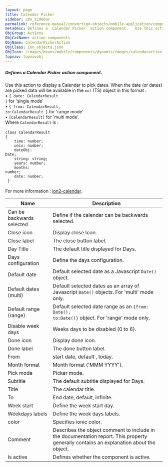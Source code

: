 ```yaml
---
layout: page
title: Calendar Picker
sidebar: c8o_sidebar
permalink: reference-manual/convertigo-objects/mobile-application/components/action-components/calendar-picker/
metadesc: Defines a  Calendar Picker  action component.   Use this action to display a Calendar to pick dates. When the date (or dates) are picked data will be 
ObjGroup: Actions
ObjCatName: action-components
ObjName: CalendarPickerAction
ObjClass: ion_objects.json
ObjIcon: /images/beans/mobile/components/dynamic/images/calendaraction_color_32x32.png
topnav: topnavobj
---
```

##### Defines a <i>Calendar Picker</i> action component. <br/>

 Use this action to display a Calendar to pick dates. When the date (or dates) are picked data will be available in the <code>out</code> (TS) object in this format :<br/>
 • <code>{ date: CalendarResult }</code> for 'single mode'<br/>
 • <code>{ from: CalendarResult, to:CalendarResult  }</code> for 'range mode'<br/>
 • <code>[CalendarResult]</code> for 'multi mode'.<br/>
Where <code>CalendarResult</code> is :<br/>
<br/>
<code>class CalendarResult {<br/>
&nbsp;&nbsp;&nbsp;time: number;<br/>
&nbsp;&nbsp;&nbsp;unix: number;<br/>
&nbsp;&nbsp;&nbsp;dateObj: Date;<br/>
&nbsp;&nbsp;&nbsp;string: string;<br/>
&nbsp;&nbsp;&nbsp;years: number;<br/>
&nbsp;&nbsp;&nbsp;months: number;<br/>
&nbsp;&nbsp;&nbsp;date: number;<br/>
}</code><br/>
<br/>
For more information : <a href='https://github.com/hsuanxyz/ion2-calendar'>ion2-calendar</a>.

Name | Description 
--- | ---
Can be backwards selected | Define if the calendar can be backwards selected.
Close icon | Display close Icon.
Close label | The close button label.
Day Title | The default title displayed for Days.
Days configuration | Define the days configuration.
Default date | Default selected date as a Javascript <code>Date()</code> object.
Default dates (multi) | Default selected dates as an array of Javascript <code>Date()</code> objects. For 'multi' mode only.
Default range (range) | Default selected date range as an <code>{from: Date(), to:Date()}</code> object. For 'range' mode only.
Disable week days | Weeks days to be disabled (0 to 6).
Done icon | Display done icon.
Done label | The done button label.
From | start date, default , today.
Month format | Month format ('MMM YYYY').
Pick mode | Picker mode.
Subtitle | The default  subtitle displayed for Days.
Title | The calendar title.
To | End date, default, infinite.
Week start | Define the week start day.
Weekdays labels | Define the week days labels.
color | Specifies ionic color.
Comment | Describes the object comment to include in the documentation report.  This property generally contains an explanation about the object. 
Is active | Defines whether the component is active. 

